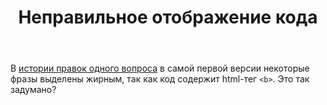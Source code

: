 ﻿---
title: "Неправильное отображение кода"
se.owner.user_id: 612759
se.owner.display_name: "user612759"
se.owner.link: "https://ru.meta.stackoverflow.com/users/612759/user612759"
se.link: "https://ru.meta.stackoverflow.com/questions/14506/%d0%9d%d0%b5%d0%bf%d1%80%d0%b0%d0%b2%d0%b8%d0%bb%d1%8c%d0%bd%d0%be%d0%b5-%d0%be%d1%82%d0%be%d0%b1%d1%80%d0%b0%d0%b6%d0%b5%d0%bd%d0%b8%d0%b5-%d0%ba%d0%be%d0%b4%d0%b0"
se.question_id: 14506
se.post_type: question
---
<p>В <a href="https://ru.stackoverflow.com/posts/1323201/revisions">истории правок одного вопроса</a> в самой первой версии некоторые фразы выделены жирным, так как код содержит html-тег <code>&lt;b&gt;</code>. Это так задумано?</p>
